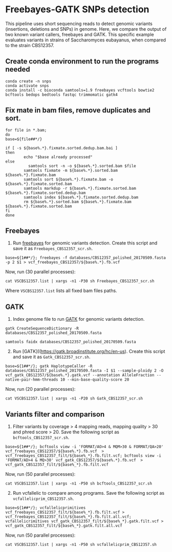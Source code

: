 # Freebayes-GATK SNPs detection

This pipeline uses short sequencing reads to detect genomic variants (insertions, deletions and SNPs) in genome. Here, we compare the output of two known variant callers, freebayes and GATK. This specific example evaluates variants in strains of Saccharomyces eubayanus, when compared to the strain CBS12357. 

## Create conda environment to run the programs needed

```
conda create -n snps
conda activate snps
conda install -c bioconda samtools=1.9 freebayes vcftools bowtie2 bcftools bedops bedtools fastqc trimmomatic gatk4
```

## Fix mate in bam files, remove duplicates and sort.

```
for file in *.bam;
do
base=${file##*/}

if [ -s ${base%.*}.fixmate.sorted.dedup.bam.bai ]
then
    	echo "$base already processed"
else
    	  samtools sort -n -o ${base%.*}.sorted.bam $file
        samtools fixmate -m ${base%.*}.sorted.bam ${base%.*}.fixmate.bam
        samtools sort ${base%.*}.fixmate.bam -o ${base%.*}.fixmate.sorted.bam
        samtools markdup -r ${base%.*}.fixmate.sorted.bam ${base%.*}.fixmate.sorted.dedup.bam
        samtools index ${base%.*}.fixmate.sorted.dedup.bam
        rm ${base%.*}.sorted.bam ${base%.*}.fixmate.bam ${base%.*}.fixmate.sorted.bam
fi
done
```

## Freebayes

1. Run [freebayes](https://github.com/ekg/freebayes) for genomic variants detection. Create this script and save it as ```Freebayes_CBS12357_scr.sh```.

```base=${1##*/}; freebayes -f databases/CBS12357_polished_20170509.fasta -p 2 $1 > vcf_freebayes_CBS12357/${base%.*}.fb.vcf```

Now, run (30 parallel processes):

```cat VSCBS12357.list | xargs -n1 -P30 sh Freebayes_CBS12357_scr.sh```

Where ```VSCBS12357.list``` lists all fixed bam files paths.


## GATK

1. Index genome file to run [GATK](https://gatk.broadinstitute.org/hc/en-us) for genomic variants detection.

```
gatk CreateSequenceDictionary -R databases/CBS12357_polished_20170509.fasta

samtools faidx databases/CBS12357_polished_20170509.fasta
```

2. Run [GATK]((https://gatk.broadinstitute.org/hc/en-us). Create this script and save it as ```Gatk_CBS12357_scr.sh```.

```base=${1##*/}; gatk HaplotypeCaller -R databases/CBS12357_polished_20170509.fasta -I $1 --sample-ploidy 2 -O vcf_gatk_CBS12357/${base%.*}.gatk.vcf --annotation AlleleFraction --native-pair-hmm-threads 10 --min-base-quality-score 20```

Now, run (20 parallel processes):

```cat VSCBS12357.list | xargs -n1 -P20 sh Gatk_CBS12357_scr.sh```


## Variants filter and comparison

1. Filter variants by coverage > 4 mapping reads, mapping quality > 30 and phred score > 20. Save the following script as ```bcftools_CBS12357_scr.sh```.

```
base=${1##*/}; bcftools view -i 'FORMAT/AO>4 & MQM>30 & FORMAT/QA>20' vcf_freebayes_CBS12357/${base%.*}.fb.vcf  > vcf_freebayes_CBS12357_filt/${base%_*}.fb.filt.vcf; bcftools view -i 'FORMAT/AD>4 & MQ>30' vcf_gatk_CBS12357/${base%.*}.fb.vcf  > vcf_gatk_CBS12357_filt/${base%_*}.fb.filt.vcf
```

Now, run (50 parallel processes):

```cat VSCBS12357.list | xargs -n1 -P50 sh bcftools_CBS12357_scr.sh```

2. Run vcfallelic to compare among programs. Save the following script as ``` vcfallelicprim_CBS12357.sh```.

```base=${1##*/}; vcfallelicprimitives vcf_freebayes_CBS12357_filt/${base%_*}.fb.filt.vcf > vcf_freebayes_CBS12357_filt/${base%_*}.fb.filt.all.vcf;  vcfallelicrimitives vcf_gatk_CBS12357_filt/${base%_*}.gatk.filt.vcf > vcf_gatk_CBS12357_filt/${base%_*}.gatk.filt.all.vcf```

Now, run (50 parallel processes):

```cat VSCBS12357.list | xargs -n1 -P50 sh vcfallelicprim_CBS12357.sh```

